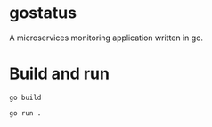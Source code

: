 # gostatus

A microservices monitoring application written in go.


# Build and run

	go build

	go run .	
